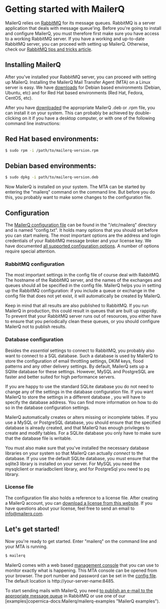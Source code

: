 # Getting started with MailerQ

MailerQ relies on [RabbitMQ](https://www.rabbitmq.com) for its message queues. 
RabbitMQ is a server application that deals with message queue'ing. Before you're 
going to install and configure MailerQ, you must therefore first make sure you 
have access to a working RabbitMQ server. If you have a working and up-to-date 
RabbitMQ server, you can proceed with setting up MailerQ. Otherwise, check our 
[RabbitMQ tips and tricks article](copernica-docs:Mailerq/rabbitmq).

## Installing MailerQ

After you've installed your RabbitMQ server, you can proceed with setting up MailerQ. 
Installing the MailerQ Mail Transfer Agent (MTA) on a Linux server is easy. We have 
[downloads](/product/download "Download MailerQ") for Debian based environments
(Debian, Ubuntu, etc) and for Red Hat based environments (Red Hat, Fedora, CentOS, etc).

After you have [downloaded](/product/download "Download MailerQ") the appropriate 
MailerQ .deb or .rpm file, you can install it on your system. This can probably 
be achieved by double-clicking on it if you have a desktop computer, or with 
one of the following command line instructions:

## Red Hat based environments:

```bash
$ sudo rpm -i /path/to/mailerq-version.rpm
```

## Debian based environments:

```bash
$ sudo dpkg -i path/to/mailerq-version.deb
```


Now MailerQ is installed on your system. The MTA can be started by entering the
"mailerq" command on the command line. But before you do this, you probably
want to make some changes to the configuration file.

## Configuration

The [MailerQ configuration file](copernica-docs:Mailerq/configuration "MailerQ configuration")
can be found in the "/etc/mailerq" directory and is named "config.txt". It holds
many options that you should set before you can start mailerq. The most important
options are the address and login credentials of your RabbitMQ message broker
and your license key. We have documented [all supported configuration options](copernica-docs:Mailerq/configuration "MailerQ configuration").
A number of options require special attention.

### RabbitMQ configuration

The most important settings in the config file of course deal with RabbitMQ.
The hostname of the RabbitMQ server, and the names of the exchanges and queues
should all be specified in the config file. MailerQ helps you in setting up the
RabbitMQ configuration: if you include a queue or exchange in the config file
that does not yet exist, it will automatically be created by MailerQ.

Keep in mind that all results are also published to RabbitMQ. If you run MailerQ
in production, this could result in queues that are built up rappidly. To prevent
that your RabbitMQ server runs out of resources, you either have to ensure that
you periodically clean these queues, or you should configure MailerQ not to publish results.

### Database configuration

Besides the _essential_ settings to connect to RabbitMQ, you probably also want to
connect to a SQL database. Such a database is used by MailerQ to store the configuration
of email throttling settings, DKIM keys, flood patterns and any other delivery settings.
By default, MailerQ sets up a SQlite database for these settings. However, MySQL and
PostgreSQL are faster and better suited for high performance servers.

If you are happy to use the standard SQLite database you do not need to change any
of the settings in the database configuration file. If you want MailerQ to store the
settings in a different database , you will have to specify the database address.
You can find more information on how to do so in the database configuration settings.

MailerQ automatically creates or alters missing or incomplete tables. If you use a
MySQL or PostgreSQL database, you should ensure that the specified database is
already created, and that MailerQ has enough privileges to create and modify tables.
For a SQLite database you only have to make sure that the database file is writable.

You must also make sure that you've installed the necessary database libraries on
your system so that MailerQ can actually _connect_ to the database. If you use the
default SQLite database, you must ensure that the sqlite3 library is installed on
your server. For MySQL you need the mysqlclient or mariadbclient library, and for
PostgreSql you need to pq library.

### License file

The configuration file also holds a reference to a license file. After creating a
MailerQ account, you can [download a license from this website](/product/license).
If you have questions about your license, feel free to send an email to
[info@mailerq.com](mailto:info@mailerq.com).

## Let's get started!

Now you're ready to get started. Enter "mailerq" on the command line and your MTA is running.

```bash
$ mailerq
```

MailerQ comes with a web based
[management console](copernica-docs:Mailerq/management-console "An MTA with a management console")
that you can use to monitor exactly what is happening. This MTA console can be opened
from your browser. The port number and password can be set in
the [config file](copernica-docs:Mailerq/configuration "MailerQ configuration"). 
The default location is http://your-server-name:8485.

To start sending mails with MailerQ, you need
[to publish an e-mail to the appropriate message queue](copernica-docs:Mailerq/send-email "Send emails with MailerQ")
in RabbitMQ or use one of our [examples]copernica-docs:Mailerq/mailerq-examples "MailerQ examples").
